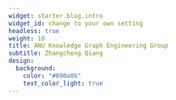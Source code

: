 ```yaml
---
widget: starter.blog.intro
widget_id: change to your own setting
headless: true
weight: 10
title: ANU Knowledge Graph Engineering Group
subtitle: Zhangcheng Qiang
design:
  background:
    color: "#090a0b"
    text_color_light: true
---
```

